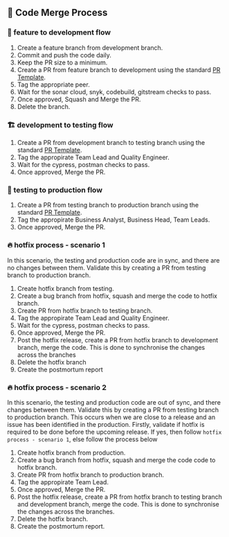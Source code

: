## 🤝 Code Merge Process

### 🚀 feature to development flow
1. Create a feature branch from development branch.
2. Commit and push the code daily.
3. Keep the PR size to a minimum.
4. Create a PR from feature branch to development using the standard [PR Template](./pr-templates/feature-dev-branches.md).
5. Tag the appropriate peer.
6. Wait for the sonar cloud, snyk, codebuild, gitstream checks to pass.
7. Once approved, Squash and Merge the PR.
8. Delete the branch.

### 🏗 development to testing flow
1. Create a PR from development branch to testing branch using the standard [PR Template](./pr-templates/dev-stage-branches.md).
2. Tag the appropirate Team Lead and Quality Engineer. 
3. Wait for the cypress, postman checks to pass. 
4. Once approved, Merge the PR. 

### 🧪 testing to production flow
1. Create a PR from testing branch to production branch using the standard [PR Template](./pr-templates/stage-production-branches.md).
2. Tag the appropirate Business Analyst, Business Head, Team Leads. 
4. Once approved, Merge the PR. 


### 🔥 hotfix process - scenario 1
In this scenario, the testing and production code are in sync, and there are no changes between them. Validate this by creating a PR from testing branch to production branch.

1. Create hotfix branch from testing.
2. Create a bug branch from hotfix, squash and merge the code to hotfix branch.
3. Create PR from hotfix branch to testing branch.
4. Tag the appropirate Team Lead and Quality Engineer. 
5. Wait for the cypress, postman checks to pass. 
6. Once approved, Merge the PR. 
7. Post the hotfix release, create a PR from hotfix branch to development branch, merge the code. This is done to synchronise the changes across the branches
8. Delete the hotfix branch
9. Create the postmortum report

### 🔥 hotfix process - scenario 2
In this scenario, the testing and production code are out of sync, and there changes between them. Validate this by creating a PR from testing branch to production branch. This occurs when we are close to a release and an issue has been identified in the production. Firstly, validate if hotfix is required to be done before the upcoming release. If yes, then follow `hotfix process - scenario 1`, else follow the process below

1. Create hotfix branch from production.
2. Create a bug branch from  hotfix, squash and merge the code code to hotfix branch.
3. Create PR from hotfix branch to production branch.
4. Tag the appropirate Team Lead. 
6. Once approved, Merge the PR. 
7. Post the hotfix release, create a PR from hotfix branch to testing branch and development branch, merge the code. This is done to synchronise the changes across the branches.
8. Delete the hotfix branch.
9. Create the postmortum report.